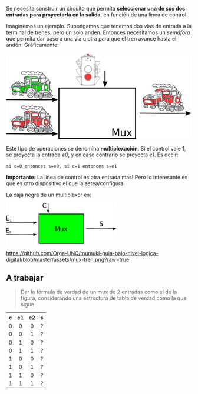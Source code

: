 Se necesita construir un circuito que permita **seleccionar una de sus dos entradas para proyectarla en la salida**, en función de una línea de control. 


Imaginemos un ejemplo. Supongamos que tenemos dos vias de entrada a la terminal de trenes, pero un solo anden. Entonces necesitamos un *semáforo* que permita dar paso a una via u otra para que el tren avance hasta el andén. Gráficamente:

![Mux trenes](https://github.com/Orga-UNQ/mumuki-guia-bajo-nivel-logica-digital/blob/master/assets/mux-tren.png?raw=true "Mux")

Este tipo de operaciones se denomina **multiplexación**. Si el control vale 1, se proyecta la entrada _e0_, y en caso contrario se proyecta _e1_. Es decir:

```
si c=0 entonces s=e0, si c=1 entonces s=e1
```

**Importante:** La línea de control es otra entrada mas! Pero lo interesante es que es otro dispositivo el que la setea/configura

La caja negra de un multiplexor es:

![caja negra mux](https://github.com/Orga-UNQ/mumuki-guia-bajo-nivel-logica-digital/blob/master/assets/mux.png?raw=true "Logo Title Text 1")



https://github.com/Orga-UNQ/mumuki-guia-bajo-nivel-logica-digital/blob/master/assets/mux-tren.png?raw=true

## A trabajar
> Dar la fórmula de verdad de un mux de 2 entradas como el de la figura, considerando una estructura de tabla de verdad  como la que sigue


|c    | e1   | e2 | s |
|:---:|:---:|:---:|:---:|
| 0  | 0    |  0  | ?|
| 0  | 0    |  1  | ?|
| 0  | 1    |  0  | ?|
| 0  | 1    |  1  | ?|
| 1  | 0    |  0  | ?|
| 1  | 0    |  1  | ?|
| 1  | 1    |  0  | ?|
| 1  | 1    |  1  | ?|
